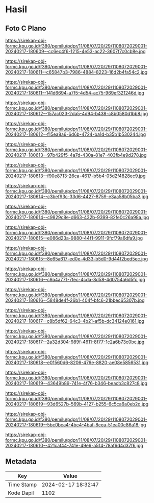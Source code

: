 # Hasil

## Foto C Plano

https://sirekap-obj-formc.kpu.go.id/f380/pemilu/pdpr/11/08/07/20/29/1108072029001-20240217-180609--cc6ec4f6-1215-4e53-ac22-3607f7c0cb8e.jpg

https://sirekap-obj-formc.kpu.go.id/f380/pemilu/pdpr/11/08/07/20/29/1108072029001-20240217-180611--c65847b3-7986-4884-8223-16d2b4fa54c2.jpg

https://sirekap-obj-formc.kpu.go.id/f380/pemilu/pdpr/11/08/07/20/29/1108072029001-20240217-180611--141d6694-a7f5-4d54-ac75-969ef321246d.jpg

https://sirekap-obj-formc.kpu.go.id/f380/pemilu/pdpr/11/08/07/20/29/1108072029001-20240217-180612--157ac023-2da5-4d94-b438-c8b0580d1bb8.jpg

https://sirekap-obj-formc.kpu.go.id/f380/pemilu/pdpr/11/08/07/20/29/1108072029001-20240217-180612--f15ea8a6-6d6b-4724-ba1d-b35b1b530244.jpg

https://sirekap-obj-formc.kpu.go.id/f380/pemilu/pdpr/11/08/07/20/29/1108072029001-20240217-180613--97b429f5-4a7d-430a-81e7-403fb4e9d278.jpg

https://sirekap-obj-formc.kpu.go.id/f380/pemilu/pdpr/11/08/07/20/29/1108072029001-20240217-180613--f90e8713-26ca-4617-b5b4-05d2f4828ec9.jpg

https://sirekap-obj-formc.kpu.go.id/f380/pemilu/pdpr/11/08/07/20/29/1108072029001-20240217-180614--c3bef93c-33d6-4427-8759-e3aa58b05ba3.jpg

https://sirekap-obj-formc.kpu.go.id/f380/pemilu/pdpr/11/08/07/20/29/1108072029001-20240217-180614--c9829c8e-d663-432b-9399-82fe0c26a98a.jpg

https://sirekap-obj-formc.kpu.go.id/f380/pemilu/pdpr/11/08/07/20/29/1108072029001-20240217-180615--e086d23a-9880-44f1-9911-9fcf79a6dfa9.jpg

https://sirekap-obj-formc.kpu.go.id/f380/pemilu/pdpr/11/08/07/20/29/1108072029001-20240217-180615--8e65a617-ed0e-4d33-b5d0-9d44f2bed5ec.jpg

https://sirekap-obj-formc.kpu.go.id/f380/pemilu/pdpr/11/08/07/20/29/1108072029001-20240217-180616--c9a4a771-7fec-4cda-8d58-4d0754a6d5fc.jpg

https://sirekap-obj-formc.kpu.go.id/f380/pemilu/pdpr/11/08/07/20/29/1108072029001-20240217-180616--5848de4f-26b1-404f-bfc6-21bbec65307b.jpg

https://sirekap-obj-formc.kpu.go.id/f380/pemilu/pdpr/11/08/07/20/29/1108072029001-20240217-180617--c8b5df62-64c3-4b21-af5b-dc34124e0161.jpg

https://sirekap-obj-formc.kpu.go.id/f380/pemilu/pdpr/11/08/07/20/29/1108072029001-20240217-180617--2a32d304-989f-4611-8f77-1c2a6b73c0bc.jpg

https://sirekap-obj-formc.kpu.go.id/f380/pemilu/pdpr/11/08/07/20/29/1108072029001-20240217-180618--e01560d6-8206-476e-8820-ae08e5856531.jpg

https://sirekap-obj-formc.kpu.go.id/f380/pemilu/pdpr/11/08/07/20/29/1108072029001-20240217-180619--43649b89-741e-4f76-b346-beacb3c827c8.jpg

https://sirekap-obj-formc.kpu.go.id/f380/pemilu/pdpr/11/08/07/20/29/1108072029001-20240217-180619--93d6527b-569b-4127-b255-6c5ca6a0eb2d.jpg

https://sirekap-obj-formc.kpu.go.id/f380/pemilu/pdpr/11/08/07/20/29/1108072029001-20240217-180619--5bc0bca4-4bc4-4baf-8cea-51ea00c86a18.jpg

https://sirekap-obj-formc.kpu.go.id/f380/pemilu/pdpr/11/08/07/20/29/1108072029001-20240217-180610--421caf44-741e-49e6-a514-78af6d4d37f6.jpg


## Metadata

| Key        | Value               |
| ---------- | ------------------- |
| Time Stamp | 2024-02-17 18:32:47 |
| Kode Dapil | 1102                |




